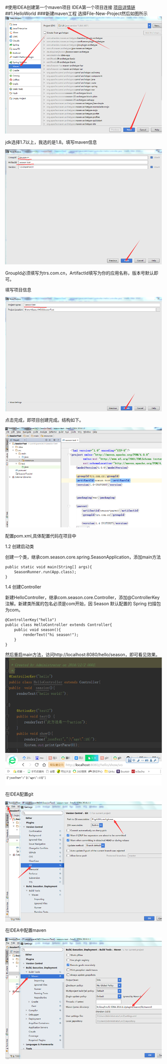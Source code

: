 #使用IDEA创建第一个maven项目
IDEA第一个项目连接
[项目详情链](https://github.com/tinghuaxiaobai/SeasonTes/tree/master/SeasonTest)
##1.HelloWorld
###新建maven工程
	选择File-New-Project然后如图所示
![图片](img/newproject.png)

jdk选择1.7以上，我选的是1.8。填写maven信息

![图片](img/newp2.png)

GroupId必须填写为trs.com.cn，ArtifactId填写为你的应用名称，版本号默认即可。

填写项目信息

![图片](img/newp3.png)

点击完成，即项目创建完成。结构如下。

![图片](img/newp4.png)

配置pom.xml,具体配置代码在项目中

1.2 创建启动类

创建一个类，继承com.season.core.spring.SeasonApplication，添加main方法

    public static void main(String[] args){
        SeasonRunner.run(App.class);
    }
1.4 创建Controller

新建HelloController，继承com.season.core.Controller，添加@ControllerKey注解。新建类所属的包名必须是com开始，因 Season 默认配置的 Spring 扫描包为com。

    @ControllerKey("hello")
    public class HelloController extends Controller{
        public void season(){
            renderText("hi season!");
        }
    }
然后重启main方法，访问http://localhost:8080/hello/season，即可看见效果。
![图片](img/result.png)

在IDEA配置git

![图片](img/git.png)

在IDEA中配置maven

![图片](img/maven.png)